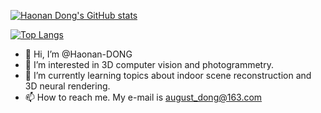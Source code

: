 [![Haonan Dong's GitHub stats](https://github-readme-stats.vercel.app/api?username=Haonan-DONG&theme=onedark)](https://github.com/anuraghazra/github-readme-stats)

[![Top Langs](https://github-readme-stats.vercel.app/api/top-langs/?username=Haonan-DONG&hide=javascript,css,scss,html&theme=onedark&layout=compact)](https://github.com/anuraghazra/github-readme-stats)


- 👋 Hi, I’m @Haonan-DONG
- 👀 I’m interested in 3D computer vision and photogrammetry.
- 🌱 I’m currently learning topics about indoor scene reconstruction and 3D neural rendering.
- 📫 How to reach me. My e-mail is august_dong@163.com

<!---
Haonan-DONG/Haonan-DONG is a ✨ special ✨ repository because its `README.md` (this file) appears on your GitHub profile.
You can click the Preview link to take a look at your changes.
--->
